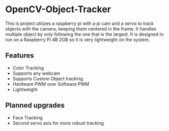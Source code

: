 # OpenCV-Object-Tracker

This is project utilizes a raspberry pi with a pi cam and a servo to track objects with the camera, keeping them centered in the frame.
It handles multiple object by only following the one that is the largest. It is designed to run on a Raspberry Pi 4B 2GB so it is very lightweight on the system.

## Features
- Color Tracking
- Supports any webcam
- Supports Custom Object tracking
- Hardware PWM over Software PWM
- Lightweight

## Planned upgrades
- Face Tracking
- Second servo axis for more robust tracking
